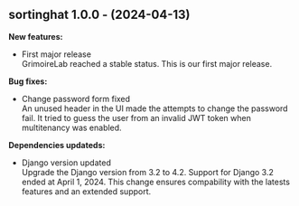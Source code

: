 ## sortinghat 1.0.0 - (2024-04-13)

**New features:**

 * First major release\
   GrimoireLab reached a stable status. This is our first major release.

**Bug fixes:**

 * Change password form fixed\
   An unused header in the UI made the attempts to change the password
   fail. It tried to guess the user from an invalid JWT token when
   multitenancy was enabled.

**Dependencies updateds:**

 * Django version updated\
   Upgrade the Django version from 3.2 to 4.2. Support for Django 3.2
   ended at April 1, 2024. This change ensures compability with the
   latests features and an extended support.

